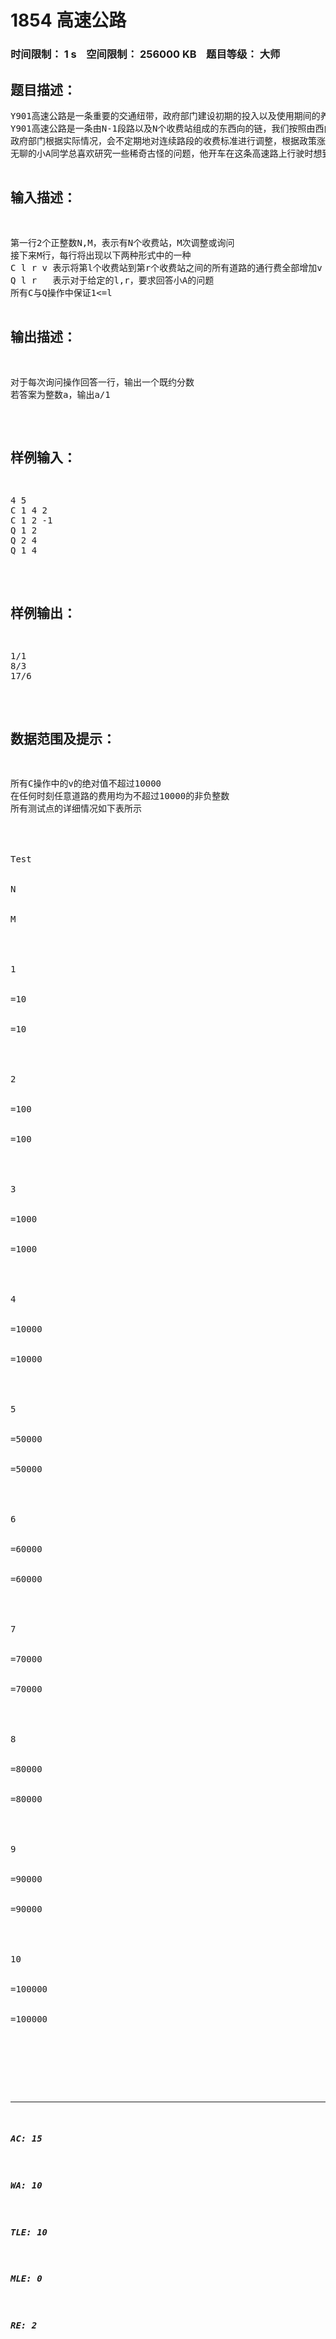 # 1854 高速公路   
### 时间限制： 1 s&nbsp;&nbsp;&nbsp;&nbsp;空间限制： 256000 KB&nbsp;&nbsp;&nbsp;&nbsp;题目等级： 大师  
## 题目描述：  

<pre>
Y901高速公路是一条重要的交通纽带，政府部门建设初期的投入以及使用期间的养护费用都不低，因此政府在这条高速公路上设立了许多收费站。
Y901高速公路是一条由N-1段路以及N个收费站组成的东西向的链，我们按照由西向东的顺序将收费站依次编号为1~N，从收费站i行驶到i+1(或从i+1行驶到i)需要收取Vi的费用。高速路刚建成时所有的路段都是免费的。
政府部门根据实际情况，会不定期地对连续路段的收费标准进行调整，根据政策涨价或降价。
无聊的小A同学总喜欢研究一些稀奇古怪的问题，他开车在这条高速路上行驶时想到了这样一个问题:对于给定的l,r(l<r),在第l个到第r个收费站里等概率随机取出两个不同的收费站a和b，那么从a行驶到b将期望花费多少费用呢?
</pre>
  
  
## 输入描述：  

<pre>
第一行2个正整数N,M，表示有N个收费站，M次调整或询问
接下来M行，每行将出现以下两种形式中的一种
C l r v 表示将第l个收费站到第r个收费站之间的所有道路的通行费全部增加v
Q l r   表示对于给定的l,r，要求回答小A的问题
所有C与Q操作中保证1<=l<r<=N
</pre>
  
  
## 输出描述：  

<pre>
对于每次询问操作回答一行，输出一个既约分数
若答案为整数a，输出a/1
</pre>
  
  
## 样例输入：  

<pre>
4 5
C 1 4 2
C 1 2 -1
Q 1 2
Q 2 4
Q 1 4
</pre>
  
  
## 样例输出：  

<pre>
1/1
8/3
17/6
</pre>
  
  
## 数据范围及提示：  

<pre>
所有C操作中的v的绝对值不超过10000
在任何时刻任意道路的费用均为不超过10000的非负整数
所有测试点的详细情况如下表所示




Test


N


M




1


=10


=10




2


=100


=100




3


=1000


=1000




4


=10000


=10000




5


=50000


=50000




6


=60000


=60000




7


=70000


=70000




8


=80000


=80000




9


=90000


=90000




10


=100000


=100000




</pre>
  
  
***  

##### AC: 15  
##### WA: 10  
##### TLE: 10  
##### MLE: 0  
##### RE: 2  
